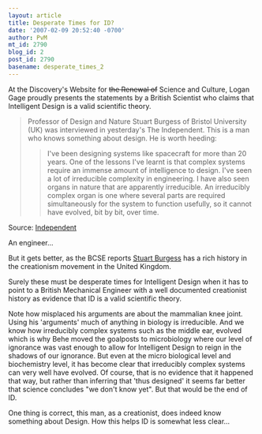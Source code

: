 ```yaml
---
layout: article
title: Desperate Times for ID?
date: '2007-02-09 20:52:40 -0700'
author: PvM
mt_id: 2790
blog_id: 2
post_id: 2790
basename: desperate_times_2
---
```

At the Discovery's Website for ~~the Renewal of~~ Science and Culture, Logan Gage proudly presents the statements by a British Scientist who claims that Intelligent Design is a valid scientific theory.

> Professor of Design and Nature Stuart Burgess of Bristol University (UK) was interviewed in yesterday's The Independent. This is a man who knows something about design. He is worth heeding:
> 
> > I've been designing systems like spacecraft for more than 20 years. One of the lessons I've learnt is that complex systems require an immense amount of intelligence to design. I've seen a lot of irreducible complexity in engineering. I have also seen organs in nature that are apparently irreducible. An irreducibly complex organ is one where several parts are required simultaneously for the system to function usefully, so it cannot have evolved, bit by bit, over time.

Source: [Independent](http://education.independent.co.uk/higher/article2246761.ece)

An engineer...

But it gets better, as the BCSE reports [Stuart Burgess](http://bcseweb.org.uk/index.php/Main/StuartBurgess) has a rich history in the creationism movement in the United Kingdom.

Surely these must be desperate times for Intelligent Design when it has to point  to a British Mechanical Engineer with a well documented creationist history as evidence that ID is a valid scientific theory.

Note how misplaced his arguments are about the mammalian knee joint. Using his 'arguments' much of anything in biology is irreducible. And we know how irreducibly complex systems such as the middle ear, evolved which is why Behe moved the goalposts to microbiology where our level of ignorance was vast enough to allow for Intelligent Design to reign in the shadows of our ignorance. But even at the micro biological level and biochemistry level, it has become clear that irreducibly complex systems can very well have evolved. Of course, that is no evidence that it happened that way, but rather than inferring that 'thus designed' it seems far better that science concludes "we don't know yet". But that would be the end of ID.

One thing is correct, this man, as a creationist, does indeed know something about Design. How this helps ID is somewhat less clear...
